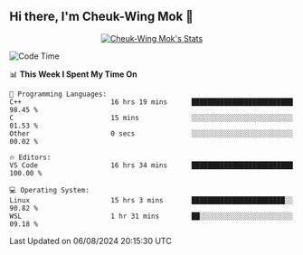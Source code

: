 ## Hi there, I'm Cheuk-Wing Mok 👋

<!--
**mozro0327/mozro0327** is a ✨ _special_ ✨ repository because its `README.md` (this file) appears on your GitHub profile.

Here are some ideas to get you started:

- 🔭 I’m currently working on ...
- 🌱 I’m currently learning ...
- 👯 I’m looking to collaborate on ...
- 🤔 I’m looking for help with ...
- 💬 Ask me about ...
- 📫 How to reach me: ...
- 😄 Pronouns: ...
- ⚡ Fun fact: ...
-->

<p align="center">
  <a href="https://github.com/mozro0327" class="rich-diff-level-one">
    <img src="https://github-readme-stats.vercel.app/api?username=mozro0327&title_color=333&text_color=777" alt="Cheuk-Wing Mok's Stats" >
    <!-- &hide=issues
    <img src="https://github-readme-stats.vercel.app/api?username=mozro0327&hide=issues&title_color=333&text_color=777" alt="Cheuk-Wing Mok's Stats" >
    -->
  </a>
</p>

<!--START_SECTION:waka-->
![Code Time](http://img.shields.io/badge/Code%20Time-2%2C865%20hrs%2030%20mins-blue)

📊 **This Week I Spent My Time On** 

```text
💬 Programming Languages: 
C++                      16 hrs 19 mins      █████████████████████████   98.45 % 
C                        15 mins             ░░░░░░░░░░░░░░░░░░░░░░░░░   01.53 % 
Other                    0 secs              ░░░░░░░░░░░░░░░░░░░░░░░░░   00.02 % 

🔥 Editors: 
VS Code                  16 hrs 34 mins      █████████████████████████   100.00 % 

💻 Operating System: 
Linux                    15 hrs 3 mins       ███████████████████████░░   90.82 % 
WSL                      1 hr 31 mins        ██░░░░░░░░░░░░░░░░░░░░░░░   09.18 % 
```


 Last Updated on 06/08/2024 20:15:30 UTC
<!--END_SECTION:waka-->
